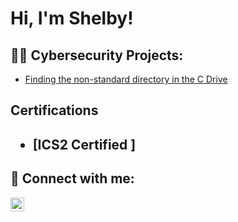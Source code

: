 <h1>Hi, I'm Shelby!

<h2>👨‍💻 Cybersecurity Projects:</h2>

  - [Finding the non-standard directory in the C Drive](https://github.com/Shelbe33/Directory-in-C-drive)

<h2>Certifications<h2>

- [ICS2 Certified ]
  
<h2> 🤳 Connect with me:</h2>

[<img align="left" alt="JoshMadakor | LinkedIn" width="22px" src="https://cdn.jsdelivr.net/npm/simple-icons@v3/icons/linkedin.svg" />][linkedin]

[linkedin]: https://linkedin.com/in/shelby-trent30
